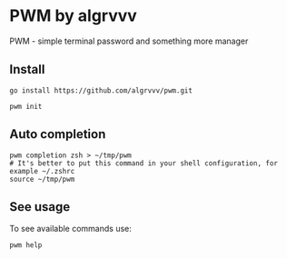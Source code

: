 # PWM by algrvvv

PWM - simple terminal password and something more manager

## Install

```shell
go install https://github.com/algrvvv/pwm.git
```

```shell
pwm init
```

## Auto completion

```shell
pwm completion zsh > ~/tmp/pwm
# It's better to put this command in your shell configuration, for example ~/.zshrc
source ~/tmp/pwm
```

## See usage

To see available commands use:
```shell
pwm help
```
